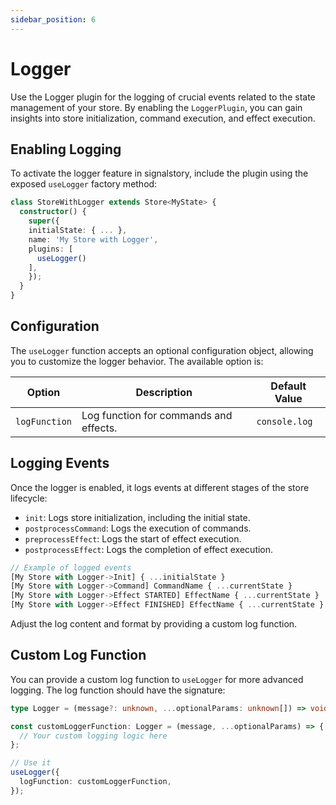```yaml
---
sidebar_position: 6
---
```


# Logger

Use the Logger plugin for the logging of crucial events related to the state management of your store. By enabling the `LoggerPlugin`, you can gain insights into store initialization, command execution, and effect execution.

## Enabling Logging

To activate the logger feature in signalstory, include the plugin using the exposed `useLogger` factory method:

```typescript
class StoreWithLogger extends Store<MyState> {
  constructor() {
    super({
    initialState: { ... },
    name: 'My Store with Logger',
    plugins: [
      useLogger()
    ],
    });
  }
}
```

## Configuration

The `useLogger` function accepts an optional configuration object, allowing you to customize the logger behavior. The available option is:

| Option        | Description                            | Default Value |
| ------------- | -------------------------------------- | ------------- |
| `logFunction` | Log function for commands and effects. | `console.log` |

## Logging Events

Once the logger is enabled, it logs events at different stages of the store lifecycle:

- `init`: Logs store initialization, including the initial state.
- `postprocessCommand`: Logs the execution of commands.
- `preprocessEffect`: Logs the start of effect execution.
- `postprocessEffect`: Logs the completion of effect execution.

```typescript
// Example of logged events
[My Store with Logger->Init] { ...initialState }
[My Store with Logger->Command] CommandName { ...currentState }
[My Store with Logger->Effect STARTED] EffectName { ...currentState }
[My Store with Logger->Effect FINISHED] EffectName { ...currentState }
```

Adjust the log content and format by providing a custom log function.

## Custom Log Function

You can provide a custom log function to `useLogger` for more advanced logging. The log function should have the signature:

```typescript
type Logger = (message?: unknown, ...optionalParams: unknown[]) => void;
```

```typescript
const customLoggerFunction: Logger = (message, ...optionalParams) => {
  // Your custom logging logic here
};

// Use it
useLogger({
  logFunction: customLoggerFunction,
});
```
